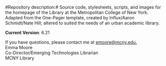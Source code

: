 #Repository description:#
Source code, stylesheets, scripts, and images for the homepage of the Library at the Metropolitan College of New York.  
Adapted from the One-Pager template, created by Influx/Aaron Schmidt/Nate Hill; altered to suited the needs of an 
urban academic library.

**Current Version**: 6.21

If you have questions, please contact me at [emoore@mcny.edu.](mailto:emoore@mcny.edu)  
Emma Moore  
Co-Director/Emerging Technologies Librarian  
MCNY Library
